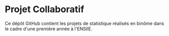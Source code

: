 # Projet Collaboratif

Ce dépôt GitHub contient les projets de statistique réalisés en binôme dans le cadre d'une première année à l'ENSIIE.
